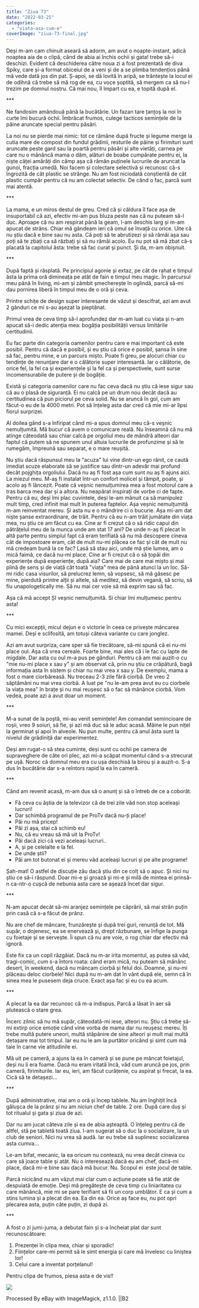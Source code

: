 ```yaml
---
title: "Ziua 73"
date: "2022-03-25"
categories: 
  - "viata-asa-cum-e"
coverImage: "ziua-73-final.jpg"
---
```


Deși m-am cam chinuit aseară să adorm, am avut o noapte-instant, adică noaptea aia de o clipă, când de abia ai închis ochii și gata! trebe să-i deschizi. Evident că deschiderea către noua zi a fost prezentată de diva Spiky, care și-a format obiceiul de a veni și de a se plimba tendențios până mă vede dată jos din pat. Ș-apoi, se dă lovită în aripă, se trântește la locul ei de odihnă că trebe să mă rog de ea, cu voce șoptită, să mergem ca să nu-l trezim pe domnul nostru. Că mai nou, îl împart cu ea, e topită după el.

\*\*\*

Ne fandosim amândouă până la bucătărie. Un fazan tare țanțoș la noi în curte îmi bucură ochii. Îmbrăcat frumos, culege tacticos semințele de la pâine aruncate special pentru păsări. 

La noi nu se pierde mai nimic: tot ce rămâne după fructe și legume merge la cutia mare de compost din fundul grădinii, resturile de pâine și firimituri sunt aruncate peste gard sau la poartă pentru păsări și alte vietăți, carnea pe care nu o mănâncă mama o dăm, alături de boabe cumpărate pentru ei, la niște căței amărâți din câmp așa că rămân puținele lucrurile de aruncat la gunoi, fracția umedă. Noi facem și colectare selectivă și recunosc că-s îngrozită de cât plastic se strânge. Nu am fost niciodată conștientă de cât plastic cumpăr pentru că nu am colectat selectiv. De când o fac, parcă sunt mai atentă.

\*\*\*

La mama, e un miros destul de greu. Cred că și căldura îl face așa de insuportabil că azi, efectiv mi-am pus bluza peste nas că nu puteam să-l duc. Aproape că nu am respirat până la geam, l-am deschis larg și m-am apucat de strâns. Chiar mă gândeam ieri că omul se învață cu orice. Uite că nu știu dacă e bine sau nu asta. Că poți să te abrutizezi și să rămâi așa sau poți să te zbați ca să răzbați și să nu rămâi acolo. Eu nu pot să mă zbat că-s placată la capitolul ăsta: trebe să fac curat și punct. Și da, m-am obișnuit.

\*\*\*

După faptă și răsplată. Pe principiul agonie și extaz, pe cât de rahat e timpul ăsta la prima oră dimineața pe atât de fain e timpul meu magic. În parcursul meu până în living, mi-am și zâmbit șmecherește în oglindă, parcă să-mi dau pornirea liberă în timpul meu de o oră și ceva.

Printre schițe de design super interesante de văzut și descifrat, azi am avut 2 gânduri ce mi s-au așezat la pieptănat.

Primul vrea de ceva timp să-l aprofundez dar m-am luat cu viața și n-am apucat să-i dedic atenția mea: bogăția posibilității versus limitările certitudinii.

Eu fac parte din categoria oamenilor pentru care e mai important că este posibil. Pentru că dacă e posibil, și eu știu că orice e posibil, șansa în sine să fac, pentru mine, e un parcurs mișto. Poate fi greu, pe alocuri chiar cu tendințe de renunțare dar e o călătorie super interesantă. Iar o călătorie, de orice fel, la fel ca și experiențele și la fel ca și perspectivele, sunt surse incomensurabile de putere și de bogăție. 

Există și categoria oamenilor care nu fac ceva dacă nu știu că iese sigur sau că au o plasă de siguranță. Ei nu calcă pe un drum nou decât dacă au certitudinea că pun piciorul pe ceva solid. Nu se aruncă în gol, cum am făcut-o eu de la 4000 metri. Pot să înțeleg asta dar cred că mie mi-ar lipsi fiorul surprizei.

Al doilea gând s-a înfiripat când mi-a spus domnul meu că-s veșnic nemulțumită. Mă bucur că avem o comunicare reală. Nu înseamnă că nu mă atinge câteodată sau chiar calcă pe orgoliul meu de mândră alteori dar faptul că putem să ne spunem unul altuia lucrurile de profunzime și să le rumegăm, împreună sau separat, e o mare reușită.

Nu știu dacă răspunsul meu la "acuza" lui vine dintr-un ego rănit, ce caută imediat scuze elaborate să se justifice sau dintr-un adevăr mai profund decât pojghița orgoliului. Dacă nu aș fi fost așa cum sunt nu aș fi ajuns aici. La miezul meu. M-aș fi instalat într-un confort molicel și tâmpit, poate, și acolo aș fi lâncezit. Poate că veșnic nemulțumirea mea a fost motorul care a tras barca mea dar și a altora. Nu neapărat inspirați de vorbe ci de fapte. Pentru că eu, deși îmi plac cuvintele, deși le-am mânuit ca să manipulez mult timp, cred infinit mai mult în puterea faptelor. Așa veșnic nemulțumită m-am reinventat mereu. Și asta nu e o mândrire ci o bucurie. Așa mi-am dat niște șanse extraordinare, de trăit. Pentru că eu n-am trăit jumătate din viața mea, nu știu ce am făcut cu ea. Cine ar fi crezut că o să ridic capul din pătrățelul meu de la munca unde am stat 17 ani? De unde n-aș fi plecat în altă parte pentru simplul fapt că eram terifiată să nu mă descopere cineva cât de impostoare eram, cât de mult nu-mi plăcea ce fac și cât de mult nu mă credeam bună la ce fac? Lasă să stau aici, unde mă știe lumea, am o mică faimă, ce dacă nu-mi place. Cine ar fi crezut că o să țopăi din experiențe după experiențe, după aia? Care mai de care mai mișto și mai plină de sens și de viață cât toată "viața" mea de până atunci la un loc. Să-mi ridic casa visurilor, să prelucrez lemn, să vopsesc, să mă găsesc pe mine, pierdută printre alții și altele, să meditez, să devin vegană, să scriu, să fiu unapologetically me. Să nu mai cer voie să mă exprim sau să fac. 

Așa că mă accept ȘI veșnic nemulțumită. Si chiar îmi mulțumesc pentru asta!

\*\*\*

Cu mici excepții, micul dejun e o victorie în ceea ce privește mâncarea mamei. Deși e sclifosită, am totuși câteva variante cu care jonglez.

Azi am avut surpriza, care sper să fie trecătoare, să-mi spună că ei nu-mi place oul. Așa că vrea cereale. Foarte bine, mai ales că i le fac cu lapte de migdale. Dar asta cu oul m-a pus pe gânduri. Pentru că am mai auzit-o cu "mie nu-mi place x sau y" și am observat că, prin nu știu ce crăpătură, bagă informația asta în sistem și chiar nu mai vrea x sau y. De exemplu, mama a fost o mare ciorbăreasă. Nu treceau 2-3 zile fără ciorbă. De vreo 2 săptămâni nu mai vrea ciorbă. A luat pe "nu le-am prea avut eu cu ciorbele la viața mea" în brațe și nu mai reușesc să o fac să mănânce ciorbă. Vom vedea, poate azi a avut doar un moment.

\*\*\*

M-a sunat de la poștă, mi-au venit semințele! Am comandat semincioare de roșii, vreo 9 soiuri, să fie, și azi mă duc să le aduc acasă. Mâine le pun nițel la germinat și apoi în alveole. Nu pun multe, pentru că anul ăsta sunt la nivelul de grădiniță dar experimentez.

Deși am rugat-o să stea cuminte, deși sunt cu ochii pe camera de supraveghere de câte ori plec, azi mi-a scăpat momentul când s-a strecurat pe ușă. Noroc că domnul meu era cu ușa deschisă la birou și a auzit-o. S-a dus în bucătărie dar s-a reîntors rapid la ea în cameră.

\*\*\*

Când am revenit acasă, m-am dus să o anunț și să o întreb de ce a coborât. 

- Fă ceva cu ăștia de la televizor că de trei zile văd non stop aceleași lucruri!
- Dar schimbă programul de pe ProTv dacă nu-ți place!
- Păi nu mă pricep!
- Păi zi așa, stai că schimb eu!
- Nu, că eu vreau să mă uit la ProTv!
- Păi dacă zici că vezi aceleași lucruri..
- A, și pe celelalte e la fel.
- De unde știi?
- Păi am tot butonat ei și mereu văd aceleași lucruri și pe alte programe!

Șah-mat! O astfel de discuție zău dacă știu din ce colț să o apuc. Și nici nu știu ce să-i răspund. Doar mi-e și groază și mi-e și milă de mintea ei prinsă-n ca-ntr-o cușcă de nebunia asta care se așează încet dar sigur. 

\*\*\*

N-am apucat decât să-mi aranjez semințele pe căprării, să mai strân puțin prin casă că s-a făcut de prânz. 

Nu are chef de mâncare, frunzărește și după trei guri, renunță de tot. Mă supăr, o dojenesc, ea se enervează și, drept răzbunare, se înfige la punga cu foietaje și se servește. Îi spun că nu are voie, o rog chiar dar efectiv mă ignoră. 

Este fix ca un copil răzgâiat. Dacă nu m-ar irita momentul, aș putea să văd, tragi-comic, cum s-a întors roata: când eram mică, nu puteam să mănânc desert, în weekend, dacă nu măncam ciorbă și felul doi. Doamne, și nu-mi plăceau deloc ciorbele! Nici după nu m-am dat în vânt după ele, semn că în sinea mea le pusesem deja cruce. Exact așa fac și eu cu ea acum. 

\*\*\*

A plecat la ea dar recunosc că m-a indispus. Parcă a lăsat în aer să plutească o stare grea.

Încerc zilnic să nu mă supăr, câteodată-mi iese, alteori nu. Știu că trebe să-mi extirp orice emoție când vine vorba de mama dar nu reușesc mereu. Îți trebe multă putere uneori, multă stăpânire de sine alteori și mult mai multă detașare mai tot timpul. Iar eu nu le am la purtător oricând și simt cum mă taie în carne vie atitudinile ei.

Mă uit pe cameră, a ajuns la ea în cameră și se pune pe mâncat foietajul, deși nu îi era foame. Dacă nu eram iritată încă, văd cum aruncă pe jos, prin cameră, firimiturile. Iar eu, ieri, am făcut curățenie, cu aspirat și frecat, la ea. Cică să te detașezi…

\*\*\*

După administrative, mai am o oră și încep tablele. Nu am înghițit încă gălușca de la prânz și nu am niciun chef de table. 2 ore. După care duș și tot ritualul și gata și ziua de azi.

Dar nu am jucat câteva zile și ea de abia așteaptă. O înțeleg pentru că de altfel, stă pe tabletă toată ziua. I-am sugerat să o duc la o socializare, la un club de seniori. Nici nu vrea să audă. Iar eu trebe să suplinesc socializarea asta cumva…

Le-am bifat, mecanic, la ea oricum nu contează, nu vrea decât cineva cu care să joace table și atât. Nu o interesează dacă eu am chef, dacă-mi place, dacă mi-e bine sau dacă mă bucur. Nu. Scopul ei  este jocul de table.

Parcă nicicând nu am văzut mai clar cum o acțiune poate să fie atât de despuiată de emoție. Deși mă pregătește de ceva timp cu liniaritatea cu care mănâncă, mie mi se pare terifiant să fii un corp umblător. E ca și cum a stins lumina și a plecat din ea. Ea din ea. Orice aș face eu, nu pot opri plecarea asta, puțin câte puțin, zi după zi.

\*\*\*

A fost o zi jumi-juma, a debutat fain și s-a încheiat plat dar sunt recunoscătoare:

1. Prezenței în clipa mea, chiar și sporadic!
2. Ființelor care-mi permit să le simt energia și care mă învelesc cu liniștea lor!
3. Celui care a inventat porțelanul!

Pentru clipa de frumos, piesa asta e de vis!!

![](images/s-l1600-1-1024x768.jpeg)

Processed By eBay with ImageMagick, z1.1.0. ||B2
